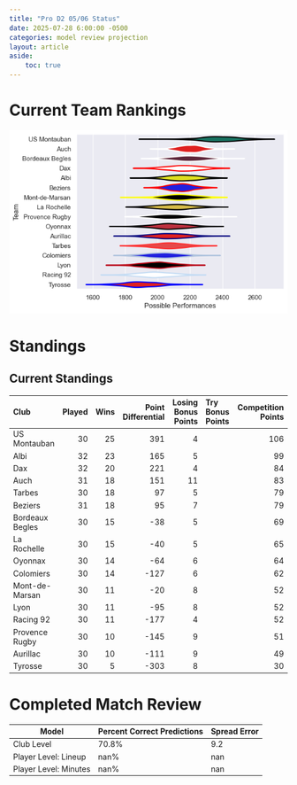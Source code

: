 ```yaml
---  
title: "Pro D2 05/06 Status"  
date: 2025-07-28 6:00:00 -0500  
categories: model review projection  
layout: article  
aside:  
    toc: true  
---
```

# Current Team Rankings


![Club Rankings](plots/rankings_Pro_D2_0506.png)
# Standings

## Current Standings


| Club            |   Played |   Wins |   Point Differential |   Losing Bonus Points | Try Bonus Points   |   Competition Points |
|:----------------|---------:|-------:|---------------------:|----------------------:|:-------------------|---------------------:|
| US Montauban    |       30 |     25 |                  391 |                     4 |                    |                  106 |
| Albi            |       32 |     23 |                  165 |                     5 |                    |                   99 |
| Dax             |       32 |     20 |                  221 |                     4 |                    |                   84 |
| Auch            |       31 |     18 |                  151 |                    11 |                    |                   83 |
| Tarbes          |       30 |     18 |                   97 |                     5 |                    |                   79 |
| Beziers         |       31 |     18 |                   95 |                     7 |                    |                   79 |
| Bordeaux Begles |       30 |     15 |                  -38 |                     5 |                    |                   69 |
| La Rochelle     |       30 |     15 |                  -40 |                     5 |                    |                   65 |
| Oyonnax         |       30 |     14 |                  -64 |                     6 |                    |                   64 |
| Colomiers       |       30 |     14 |                 -127 |                     6 |                    |                   62 |
| Mont-de-Marsan  |       30 |     11 |                  -20 |                     8 |                    |                   52 |
| Lyon            |       30 |     11 |                  -95 |                     8 |                    |                   52 |
| Racing 92       |       30 |     11 |                 -177 |                     4 |                    |                   52 |
| Provence Rugby  |       30 |     10 |                 -145 |                     9 |                    |                   51 |
| Aurillac        |       30 |     10 |                 -111 |                     9 |                    |                   49 |
| Tyrosse         |       30 |      5 |                 -303 |                     8 |                    |                   30 |



# Completed Match Review


| Model | Percent Correct Predictions | Spread Error |
| ------ | ------ | ------ |
| Club Level | 70.8% | 9.2 |
| Player Level: Lineup | nan% | nan |
| Player Level: Minutes | nan% | nan |

